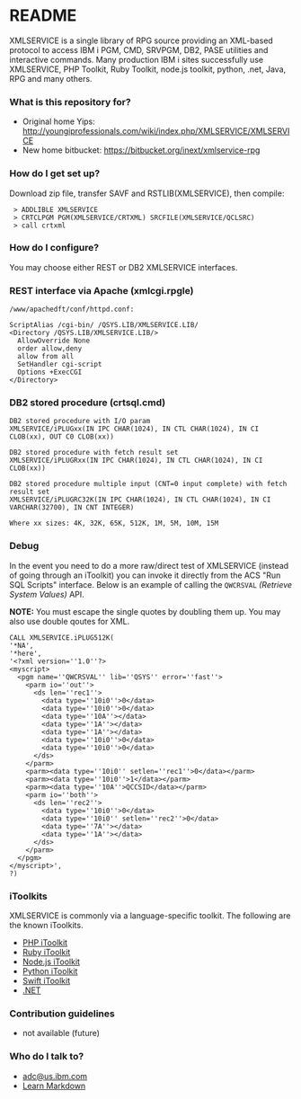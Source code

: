 # README #

XMLSERVICE is a single library of RPG source providing an XML-based protocol to access IBM i PGM, CMD, SRVPGM, DB2, PASE utilities and interactive commands. Many production IBM i sites successfully use XMLSERVICE, PHP Toolkit, Ruby Toolkit, node.js toolkit, python, .net, Java, RPG and many others.

### What is this repository for? ###

* Original home Yips: http://youngiprofessionals.com/wiki/index.php/XMLSERVICE/XMLSERVICE
* New home bitbucket: https://bitbucket.org/inext/xmlservice-rpg


### How do I get set up? ###

Download zip file, transfer SAVF and RSTLIB(XMLSERVICE), then compile:

```
 > ADDLIBLE XMLSERVICE
 > CRTCLPGM PGM(XMLSERVICE/CRTXML) SRCFILE(XMLSERVICE/QCLSRC)
 > call crtxml
```


### How do I configure? ###

You may choose either REST or DB2 XMLSERVICE interfaces.

### REST interface via Apache (xmlcgi.rpgle)
```
/www/apachedft/conf/httpd.conf:

ScriptAlias /cgi-bin/ /QSYS.LIB/XMLSERVICE.LIB/
<Directory /QSYS.LIB/XMLSERVICE.LIB/>
  AllowOverride None
  order allow,deny
  allow from all
  SetHandler cgi-script
  Options +ExecCGI
</Directory>
```

### DB2 stored procedure (crtsql.cmd)
```
DB2 stored procedure with I/O param
XMLSERVICE/iPLUGxx(IN IPC CHAR(1024), IN CTL CHAR(1024), IN CI CLOB(xx), OUT C0 CLOB(xx))

DB2 stored procedure with fetch result set
XMLSERVICE/iPLUGRxx(IN IPC CHAR(1024), IN CTL CHAR(1024), IN CI CLOB(xx))

DB2 stored procedure multiple input (CNT=0 input complete) with fetch result set
XMLSERVICE/iPLUGRC32K(IN IPC CHAR(1024), IN CTL CHAR(1024), IN CI VARCHAR(32700), IN CNT INTEGER)

Where xx sizes: 4K, 32K, 65K, 512K, 1M, 5M, 10M, 15M
```

### Debug
In the event you need to do a more raw/direct test of XMLSERVICE (instead of going through an iToolkit) you can invoke it directly from the ACS "Run SQL Scripts" interface.  Below is an example of calling the `QWCRSVAL` *(Retrieve System Values)* API.  

**NOTE:** You must escape the single quotes by doubling them up. You may also use double qoutes for XML.

```
CALL XMLSERVICE.iPLUG512K(
'*NA', 
'*here', 
'<?xml version=''1.0''?>
<myscript>
  <pgm name=''QWCRSVAL'' lib=''QSYS'' error=''fast''>
    <parm io=''out''>
      <ds len=''rec1''>
        <data type=''10i0''>0</data>
        <data type=''10i0''>0</data>
        <data type=''10A''></data>
        <data type=''1A''></data>
        <data type=''1A''></data>
        <data type=''10i0''>0</data>
        <data type=''10i0''>0</data>
      </ds>
    </parm>
    <parm><data type=''10i0'' setlen=''rec1''>0</data></parm>
    <parm><data type=''10i0''>1</data></parm>
    <parm><data type=''10A''>QCCSID</data></parm>
    <parm io=''both''>
      <ds len=''rec2''>
        <data type=''10i0''>0</data>
        <data type=''10i0'' setlen=''rec2''>0</data>
        <data type=''7A''></data>
        <data type=''1A''></data>
      </ds>
    </parm>
  </pgm>
</myscript>', 
?)
```

### iToolkits
XMLSERVICE is commonly via a language-specific toolkit.  The following are the known iToolkits.

- [PHP iToolkit](https://github.com/zendtech/IbmiToolkit)
- [Ruby iToolkit](https://bitbucket.org/litmis/ruby-itoolkit)
- [Node.js iToolkit](https://bitbucket.org/litmis/nodejs-itoolkit)
- [Python iToolkit](https://bitbucket.org/litmis/python-itoolkit)
- [Swift iToolkit](https://bitbucket.org/litmis/swift-itoolkit)
- [.NET](http://xmlservicei.codeplex.com/)


### Contribution guidelines ###

* not available (future)

### Who do I talk to? ###

* adc@us.ibm.com
* [Learn Markdown](https://bitbucket.org/tutorials/markdowndemo)